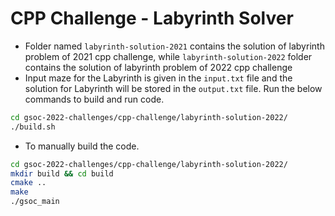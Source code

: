 
# CPP Challenge - Labyrinth Solver

- Folder named `labyrinth-solution-2021` contains the solution of labyrinth problem of 2021 cpp challenge, while `labyrinth-solution-2022` folder contains the solution of labyrinth problem of 2022 cpp challenge
- Input maze for the Labyrinth is given in the `input.txt` file and the solution for Labyrinth will be stored in the `output.txt` file. Run the below commands to build and run code. 
```sh
cd gsoc-2022-challenges/cpp-challenge/labyrinth-solution-2022/
./build.sh
```
- To manually build the code.
```sh
cd gsoc-2022-challenges/cpp-challenge/labyrinth-solution-2022/
mkdir build && cd build
cmake ..
make
./gsoc_main
```
